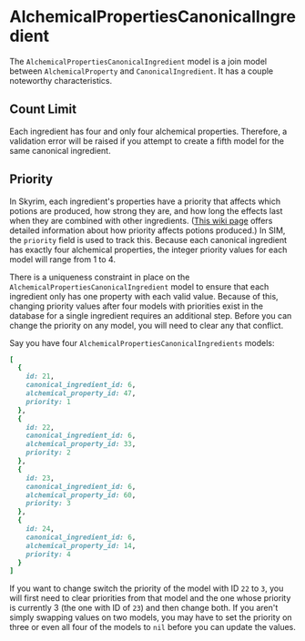 # AlchemicalPropertiesCanonicalIngredient

The `AlchemicalPropertiesCanonicalIngredient` model is a join model between `AlchemicalProperty` and `CanonicalIngredient`. It has a couple noteworthy characteristics.

## Count Limit

Each ingredient has four and only four alchemical properties. Therefore, a validation error will be raised if you attempt to create a fifth model for the same canonical ingredient.

## Priority

In Skyrim, each ingredient's properties have a priority that affects which potions are produced, how strong they are, and how long the effects last when they are combined with other ingredients. ([This wiki page](https://en.uesp.net/wiki/Skyrim:Alchemy_Effects) offers detailed information about how priority affects potions produced.) In SIM, the `priority` field is used to track this. Because each canonical ingredient has exactly four alchemical properties, the integer priority values for each model will range from 1 to 4.

There is a uniqueness constraint in place on the `AlchemicalPropertiesCanonicalIngredient` model to ensure that each ingredient only has one property with each valid value. Because of this, changing priority values after four models with priorities exist in the database for a single ingredient requires an additional step. Before you can change the priority on any model, you will need to clear any that conflict.

Say you have four `AlchemicalPropertiesCanonicalIngredients` models:
```ruby
[
  {
    id: 21,
    canonical_ingredient_id: 6,
    alchemical_property_id: 47,
    priority: 1
  },
  {
    id: 22,
    canonical_ingredient_id: 6,
    alchemical_property_id: 33,
    priority: 2
  },
  {
    id: 23,
    canonical_ingredient_id: 6,
    alchemical_property_id: 60,
    priority: 3
  },
  {
    id: 24,
    canonical_ingredient_id: 6,
    alchemical_property_id: 14,
    priority: 4
  }
]
```
If you want to change switch the priority of the model with ID `22` to `3`, you will first need to clear priorities from that model and the one whose priority is currently 3 (the one with ID of `23`) and then change both. If you aren't simply swapping values on two models, you may have to set the priority on three or even all four of the models to `nil` before you can update the values.